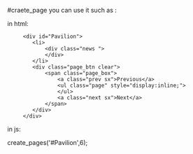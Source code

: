 #craete_page
you can use it such as :

in html:
        
         <div id="Pavilion">
            <li>
                <div class="news ">
                </div>
            </li>
            <div class="page_btn clear">
                <span class="page_box">
                    <a class="prev sx">Previous</a>
                    <ul class="page" style="display:inline;">
                    </ul>
                    <a class="next sx">Next</a>
                </span>
            </div>
         </div>

in js:
<script src='./create_pages.js'></script>
create_pages('#Pavilion',6);
